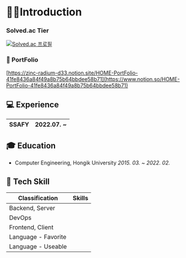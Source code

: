 
# 🙋‍♂️**Introduction**
  
### Solved.ac Tier
[![Solved.ac
프로필](http://mazassumnida.wtf/api/v2/generate_badge?boj={jungboke})](https://solved.ac/{jungboke})
### 📄 PortFolio
[https://zinc-radium-d33.notion.site/HOME-PortFolio-41fe8436a84f49a8b75b64bbdee58b71](https://www.notion.so/HOME-PortFolio-41fe8436a84f49a8b75b64bbdee58b71)

## 💻 Experience

| SSAFY | 2022.07. ~ |
| --- | --- |

## 🎓 Education

- Computer Engineering, Hongik University *2015. 03. ~ 2022. 02.*

## 🔧 Tech Skill

| Classification | Skills |
| --- | --- |
| Backend, Server |  |
| DevOps |  |
| Frontend, Client |  |
| Language - Favorite |  |
| Language - Useable |  |
